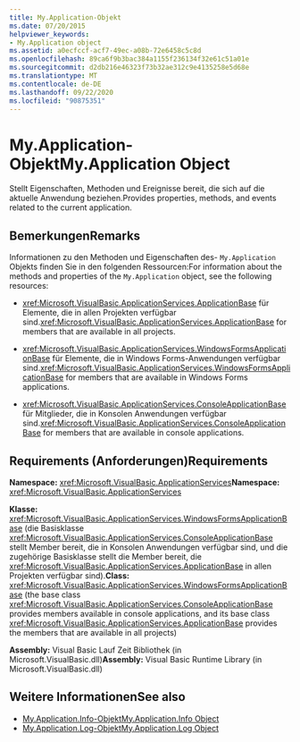 ```yaml
---
title: My.Application-Objekt
ms.date: 07/20/2015
helpviewer_keywords:
- My.Application object
ms.assetid: a0ecfccf-acf7-49ec-a08b-72e6458c5c8d
ms.openlocfilehash: 89ca6f9b3bac384a1155f236134f32e61c51a01e
ms.sourcegitcommit: d2db216e46323f73b32ae312c9e4135258e5d68e
ms.translationtype: MT
ms.contentlocale: de-DE
ms.lasthandoff: 09/22/2020
ms.locfileid: "90875351"
---
```

# <a name="myapplication-object"></a><span data-ttu-id="3bff8-102">My.Application-Objekt</span><span class="sxs-lookup"><span data-stu-id="3bff8-102">My.Application Object</span></span>

<span data-ttu-id="3bff8-103">Stellt Eigenschaften, Methoden und Ereignisse bereit, die sich auf die aktuelle Anwendung beziehen.</span><span class="sxs-lookup"><span data-stu-id="3bff8-103">Provides properties, methods, and events related to the current application.</span></span>  
  
## <a name="remarks"></a><span data-ttu-id="3bff8-104">Bemerkungen</span><span class="sxs-lookup"><span data-stu-id="3bff8-104">Remarks</span></span>  

 <span data-ttu-id="3bff8-105">Informationen zu den Methoden und Eigenschaften des- `My.Application` Objekts finden Sie in den folgenden Ressourcen:</span><span class="sxs-lookup"><span data-stu-id="3bff8-105">For information about the methods and properties of the `My.Application` object, see the following resources:</span></span>  
  
- <span data-ttu-id="3bff8-106"><xref:Microsoft.VisualBasic.ApplicationServices.ApplicationBase> für Elemente, die in allen Projekten verfügbar sind.</span><span class="sxs-lookup"><span data-stu-id="3bff8-106"><xref:Microsoft.VisualBasic.ApplicationServices.ApplicationBase> for members that are available in all projects.</span></span>  
  
- <span data-ttu-id="3bff8-107"><xref:Microsoft.VisualBasic.ApplicationServices.WindowsFormsApplicationBase> für Elemente, die in Windows Forms-Anwendungen verfügbar sind.</span><span class="sxs-lookup"><span data-stu-id="3bff8-107"><xref:Microsoft.VisualBasic.ApplicationServices.WindowsFormsApplicationBase> for members that are available in Windows Forms applications.</span></span>  
  
- <span data-ttu-id="3bff8-108"><xref:Microsoft.VisualBasic.ApplicationServices.ConsoleApplicationBase> für Mitglieder, die in Konsolen Anwendungen verfügbar sind.</span><span class="sxs-lookup"><span data-stu-id="3bff8-108"><xref:Microsoft.VisualBasic.ApplicationServices.ConsoleApplicationBase> for members that are available in console applications.</span></span>  
  
## <a name="requirements"></a><span data-ttu-id="3bff8-109">Requirements (Anforderungen)</span><span class="sxs-lookup"><span data-stu-id="3bff8-109">Requirements</span></span>  

 <span data-ttu-id="3bff8-110">**Namespace:** <xref:Microsoft.VisualBasic.ApplicationServices></span><span class="sxs-lookup"><span data-stu-id="3bff8-110">**Namespace:** <xref:Microsoft.VisualBasic.ApplicationServices></span></span>  
  
 <span data-ttu-id="3bff8-111">**Klasse:** <xref:Microsoft.VisualBasic.ApplicationServices.WindowsFormsApplicationBase> (die Basisklasse <xref:Microsoft.VisualBasic.ApplicationServices.ConsoleApplicationBase> stellt Member bereit, die in Konsolen Anwendungen verfügbar sind, und die zugehörige Basisklasse stellt die Member bereit, die <xref:Microsoft.VisualBasic.ApplicationServices.ApplicationBase> in allen Projekten verfügbar sind).</span><span class="sxs-lookup"><span data-stu-id="3bff8-111">**Class:** <xref:Microsoft.VisualBasic.ApplicationServices.WindowsFormsApplicationBase> (the base class <xref:Microsoft.VisualBasic.ApplicationServices.ConsoleApplicationBase> provides members available in console applications, and its base class <xref:Microsoft.VisualBasic.ApplicationServices.ApplicationBase> provides the members that are available in all projects)</span></span>  
  
 <span data-ttu-id="3bff8-112">**Assembly:** Visual Basic Lauf Zeit Bibliothek (in Microsoft.VisualBasic.dll)</span><span class="sxs-lookup"><span data-stu-id="3bff8-112">**Assembly:** Visual Basic Runtime Library (in Microsoft.VisualBasic.dll)</span></span>  
  
## <a name="see-also"></a><span data-ttu-id="3bff8-113">Weitere Informationen</span><span class="sxs-lookup"><span data-stu-id="3bff8-113">See also</span></span>

- [<span data-ttu-id="3bff8-114">My.Application.Info-Objekt</span><span class="sxs-lookup"><span data-stu-id="3bff8-114">My.Application.Info Object</span></span>](my-application-info-object.md)
- [<span data-ttu-id="3bff8-115">My.Application.Log-Objekt</span><span class="sxs-lookup"><span data-stu-id="3bff8-115">My.Application.Log Object</span></span>](my-application-log-object.md)
